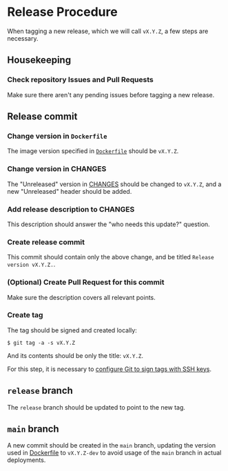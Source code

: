 # Release Procedure

When tagging a new release, which we will call `vX.Y.Z`, a few steps are
necessary.

## Housekeeping

### Check repository Issues and Pull Requests

Make sure there aren't any pending issues before tagging a new release.

## Release commit

### Change version in `Dockerfile`

The image version specified in [`Dockerfile`](./Dockerfile) should be `vX.Y.Z`.

### Change version in CHANGES

The "Unreleased" version in [CHANGES](./CHANGES.md) should be changed to
`vX.Y.Z`, and a new "Unreleased" header should be added.

### Add release description to CHANGES

This description should answer the "who needs this update?" question.

### Create release commit

This commit should contain only the above change, and be titled `Release
version vX.Y.Z.`.

### (Optional) Create Pull Request for this commit

Make sure the description covers all relevant points.

### Create tag

The tag should be signed and created locally:

```
$ git tag -a -s vX.Y.Z
```

And its contents should be only the title: `vX.Y.Z`.

For this step, it is necessary to [configure Git to sign tags with SSH
keys](https://docs.gitlab.com/ee/user/project/repository/signed_commits/ssh.html).

## `release` branch

The `release` branch should be updated to point to the new tag.

## `main` branch

A new commit should be created in the `main` branch, updating the version used
in [Dockerfile](./Dockerfile) to `vX.Y.Z-dev` to avoid usage of the `main`
branch in actual deployments.
